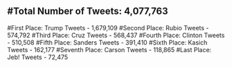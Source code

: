 #Total Number of Tweets: 4,077,763 
---
#First Place: Trump Tweets - 1,679,109
#Second Place: Rubio Tweets - 574,792
#Third Place: Cruz Tweets - 568,437
#Fourth Place: Clinton Tweets - 510,508
#Fifth Place: Sanders Tweets - 391,410
#Sixth Place: Kasich Tweets - 162,177
#Seventh Place: Carson Tweets - 118,865
#Last Place: Jeb! Tweets - 72,475
